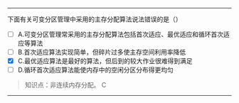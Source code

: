 ---
下面有关可变分区管理中采用的主存分配算法说法错误的是（）
- [ ] A.可变分区管理常采用的主存分配算法包括首次适应、最优适应和循环首次适应等算法 
- [ ] B.首次适应算法实现简单，但碎片过多使主存空间利用率降低
- [x] C.最优适应算法是最好的算法，但后到的较大作业很难得到满足 
- [ ] D.循环首次适应算法能使内存中的空闲分区分布得更均匀

> 知识点：非连续内存分配。
> C

---
